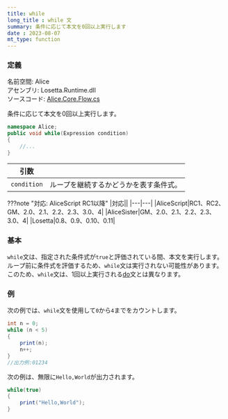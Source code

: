 ```yaml
---
title: while
long_title : while 文
summary: 条件に応じて本文を0回以上実行します
date : 2023-08-07
mt_type: function
---
```


### 定義
名前空間: Alice<br/>
アセンブリ: Losetta.Runtime.dll<br/>
ソースコード: [Alice.Core.Flow.cs](https://github.com/WSOFT-Project/Losetta/blob/master/Losetta.Runtime/Core/Alice.Core.Flow.cs)

条件に応じて本文を0回以上実行します。

```cs title="AliceScript"
namespace Alice;
public void while(Expression condition)
{
    //...
}
```

|引数| |
|-|-|
|`condition`|ループを継続するかどうかを表す条件式。|

???note "対応: AliceScript RC1以降"
    |対応||
    |---|---|
    |AliceScript|RC1、RC2、GM、2.0、2.1、2.2、2.3、3.0、4|
    |AliceSister|GM、2.0、2.1、2.2、2.3、3.0、4|
    |Losetta|0.8、0.9、0.10、0.11|

### 基本
`while`文は、指定された条件式が`true`と評価されている間、本文を実行します。
ループ前に条件式を評価するため、`while`文は実行されない可能性があります。
このため、`while`文は、1回以上実行される[do](./do.md)文とは異なります。

### 例
次の例では、`while`文を使用して`0`から`4`までをカウントします。

```cs title="AliceScript"
int n = 0;
while (n < 5)
{
    print(n);
    n++;
}
//出力例:01234
```

次の例は、無限に`Hello,World`が出力されます。

```cs title="AliceScript"
while(true)
{
    print("Hello,World");
}
```